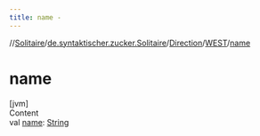 ```yaml
---
title: name -
---
```

//[Solitaire](../../../index.md)/[de.syntaktischer.zucker.Solitaire](../../index.md)/[Direction](../index.md)/[WEST](index.md)/[name](name.md)



# name  
[jvm]  
Content  
val [name](name.md): [String](https://kotlinlang.org/api/latest/jvm/stdlib/kotlin/-string/index.html)  



